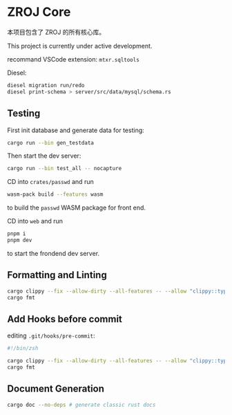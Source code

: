 # ZROJ Core

本项目包含了 ZROJ 的所有核心库。

This project is currently under active development.

recommand VSCode extension: `mtxr.sqltools`

Diesel:

```bash
diesel migration run/redo
diesel print-schema > server/src/data/mysql/schema.rs
```

## Testing

First init database and generate data for testing:

```bash
cargo run --bin gen_testdata
```

Then start the dev server:

```bash
cargo run --bin test_all -- nocapture
```

CD into `crates/passwd` and run

```bash
wasm-pack build --features wasm
```

to build the `passwd` WASM package for front end.

CD into `web` and run

```bash
pnpm i
pnpm dev
```

to start the frondend dev server.

## Formatting and Linting

```bash
cargo clippy --fix --allow-dirty --all-features -- --allow "clippy::type_complexity"
cargo fmt
```

## Add Hooks before commit

editing `.git/hooks/pre-commit`:

```sh
#!/bin/zsh

cargo clippy --fix --allow-dirty --all-features -- --allow "clippy::type_complexity"
cargo fmt
```

## Document Generation

```sh
cargo doc --no-deps # generate classic rust docs
```